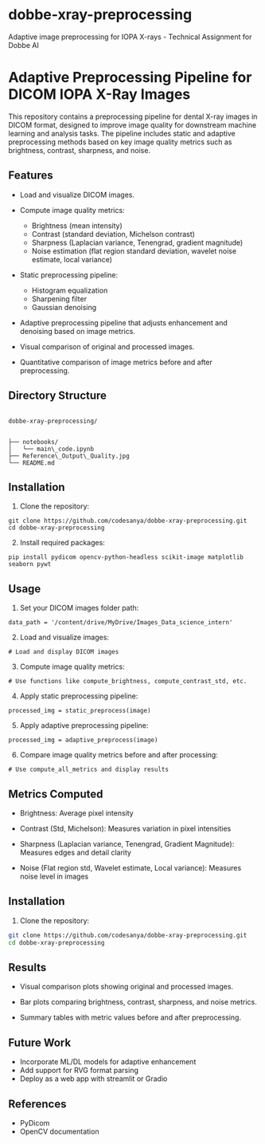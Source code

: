 # dobbe-xray-preprocessing
Adaptive image preprocessing for IOPA X-rays - Technical Assignment for Dobbe AI


# Adaptive Preprocessing Pipeline for DICOM IOPA X-Ray Images

This repository contains a preprocessing pipeline for dental X-ray images in DICOM format, designed to improve image quality for downstream machine learning and analysis tasks. The pipeline includes static and adaptive preprocessing methods based on key image quality metrics such as brightness, contrast, sharpness, and noise.


## Features
- Load and visualize DICOM images.
- Compute image quality metrics:
  - Brightness (mean intensity)
  - Contrast (standard deviation, Michelson contrast)
  - Sharpness (Laplacian variance, Tenengrad, gradient magnitude)
  - Noise estimation (flat region standard deviation, wavelet noise estimate, local variance)

- Static preprocessing pipeline:
  - Histogram equalization
  - Sharpening filter
  - Gaussian denoising

- Adaptive preprocessing pipeline that adjusts enhancement and denoising based on image metrics.
- Visual comparison of original and processed images.
- Quantitative comparison of image metrics before and after preprocessing.



## Directory Structure

```

dobbe-xray-preprocessing/  


├── notebooks/
│   └── main\_code.ipynb      
├── Reference\_Output\_Quality.jpg  
└── README.md

````

## Installation
1. Clone the repository:

```
git clone https://github.com/codesanya/dobbe-xray-preprocessing.git
cd dobbe-xray-preprocessing
```

2. Install required packages:

```
pip install pydicom opencv-python-headless scikit-image matplotlib seaborn pywt
```

## Usage
1. Set your DICOM images folder path:

```
data_path = '/content/drive/MyDrive/Images_Data_science_intern'
```
2. Load and visualize images:

```
# Load and display DICOM images
```
3. Compute image quality metrics:

```
# Use functions like compute_brightness, compute_contrast_std, etc.
```

4. Apply static preprocessing pipeline:

```
processed_img = static_preprocess(image)
```
5. Apply adaptive preprocessing pipeline:

```
processed_img = adaptive_preprocess(image)
```
6. Compare image quality metrics before and after processing:

```
# Use compute_all_metrics and display results
```

## Metrics Computed
- Brightness: Average pixel intensity

- Contrast (Std, Michelson): Measures variation in pixel intensities

- Sharpness (Laplacian variance, Tenengrad, Gradient Magnitude): Measures edges and detail clarity

- Noise (Flat region std, Wavelet estimate, Local variance): Measures noise level in images



## Installation

1. Clone the repository:

```bash
git clone https://github.com/codesanya/dobbe-xray-preprocessing.git
cd dobbe-xray-preprocessing
````


## Results
- Visual comparison plots showing original and processed images.

- Bar plots comparing brightness, contrast, sharpness, and noise metrics.

- Summary tables with metric values before and after preprocessing.



## Future Work

* Incorporate ML/DL models for adaptive enhancement
* Add support for RVG format parsing
* Deploy as a web app with streamlit or Gradio

## References
- PyDicom
- OpenCV documentation
